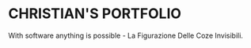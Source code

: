 #  CHRISTIAN'S PORTFOLIO

With software anything is possible - La Figurazione Delle Coze Invisibili.

## 